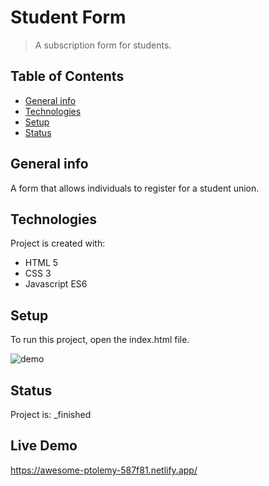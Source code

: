# Student Form
> A subscription form for students.

## Table of Contents
* [General info](#general-info)
* [Technologies](#technologies)
* [Setup](#setup)
* [Status](#status)

## General info
A form that allows individuals to register for a student union.
	
## Technologies
Project is created with:
* HTML 5
* CSS 3
* Javascript ES6
	
## Setup
To run this project, open the index.html file.

![demo](/demo/studentForm.gif)

## Status
Project is:  _finished

## Live Demo

https://awesome-ptolemy-587f81.netlify.app/
